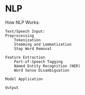 # NLP


How NLP Works:

    Text/Speech Input:
    Preprocessing
        Tokenization
        Stemming and Lemmatization
        Stop Word Removal

    Feature Extraction
        Part-of-Speech Tagging
        Named Entity Recognition (NER)
        Word Sense Disambiguation

    Model Application

    Output
